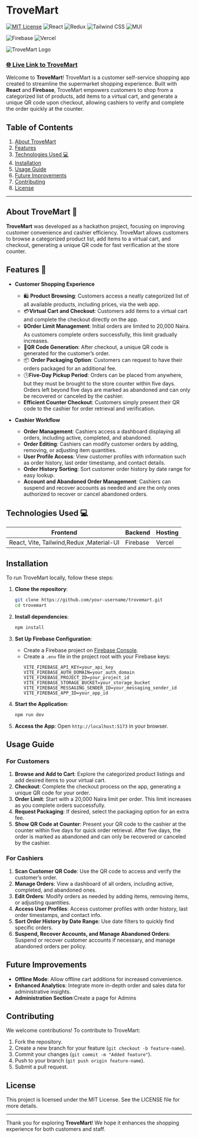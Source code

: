 

# TroveMart

[![MIT License](https://img.shields.io/badge/License-MIT-blue.svg)](LICENSE)
![React](https://img.shields.io/badge/Frontend-React-blue)
![Redux](https://img.shields.io/badge/State-Redux-purple)
![Tailwind CSS](https://img.shields.io/badge/Styling-Tailwind%20CSS-06B6D4)
![MUI](https://img.shields.io/badge/UI-Material--UI-0081CB)

![Firebase](https://img.shields.io/badge/Backend-Firebase-orange)
![Vercel](https://img.shields.io/badge/Hosting-Vercel-black)

![TroveMart Logo](./assets/trove.svg)

### [🌐 Live Link to TroveMart](https://trovemart.vercel.app)

Welcome to **TroveMart**! TroveMart is a customer self-service shopping app created to streamline the supermarket shopping experience. Built with **React** and **Firebase**, TroveMart empowers customers to shop from a categorized list of products, add items to a virtual cart, and generate a unique QR code upon checkout, allowing cashiers to verify and complete the order quickly at the counter.

## Table of Contents
1. [About TroveMart](#about-trovemart-🛒)
2. [Features](#features-🚀)
3. [Technologies Used 💻](#technologies-used-💻)
4. [Installation](#installation)
5. [Usage Guide](#usage-guide)
6. [Future Improvements](#future-improvements)
7. [Contributing](#contributing)
8. [License](#license)

---

## About TroveMart 🛒

**TroveMart** was developed as a hackathon project, focusing on improving customer convenience and cashier efficiency. TroveMart allows customers to browse a categorized product list, add items to a virtual cart, and checkout, generating a unique QR code for fast verification at the store counter.

## Features 🚀

- **Customer Shopping Experience**
  - 🛍️ **Product Browsing**: Customers access a neatly categorized list of all available products, including prices, via the web app.
  -  💳**Virtual Cart and Checkout**: Customers add items to a virtual cart and complete the checkout directly on the app.
  -   🔒**Order Limit Management**: Initial orders are limited to 20,000 Naira. As customers complete orders successfully, this limit gradually increases.
  -    🧾**QR Code Generation**: After checkout, a unique QR code is generated for the customer’s order.
  - 📦 **Order Packaging Option**: Customers can request to have their orders packaged for an additional fee.
  -  🕒**Five-Day Pickup Period**: Orders can be placed from anywhere, but they must be brought to the store counter within five days. Orders left beyond five days are marked as abandoned and can only be recovered or canceled by the cashier.
  - **Efficient Counter Checkout**: Customers simply present their QR code to the cashier for order retrieval and verification.
 
  


- **Cashier Workflow**
  - **Order Management**: Cashiers access a dashboard displaying all orders, including active, completed, and abandoned.
  - **Order Editing**: Cashiers can modify customer orders by adding, removing, or adjusting item quantities.
  - **User Profile Access**: View customer profiles with information such as order history, last order timestamp, and contact details.
  - **Order History Sorting**: Sort customer order history by date range for easy lookup.
  - **Account and Abandoned Order Management**: Cashiers can suspend and recover accounts as needed and are the only ones authorized to recover or cancel abandoned orders.


## Technologies Used 💻

| Frontend                                   | Backend   | Hosting |
| ------------------------------------------ | --------- | ------- |
| React, Vite, Tailwind,Redux ,Material-UI   | Firebase  | Vercel  |


## Installation

To run TroveMart locally, follow these steps:

1. **Clone the repository**:
   ```bash
   git clone https://github.com/your-username/trovemart.git
   cd trovemart
   ```

2. **Install dependencies**:
   ```bash
   npm install
   ```

3. **Set Up Firebase Configuration**:
   - Create a Firebase project on [Firebase Console](https://console.firebase.google.com/).
   - Create a `.env` file in the project root with your Firebase keys:
     ```plaintext
     VITE_FIREBASE_API_KEY=your_api_key
     VITE_FIREBASE_AUTH_DOMAIN=your_auth_domain
     VITE_FIREBASE_PROJECT_ID=your_project_id
     VITE_FIREBASE_STORAGE_BUCKET=your_storage_bucket
     VITE_FIREBASE_MESSAGING_SENDER_ID=your_messaging_sender_id
     VITE_FIREBASE_APP_ID=your_app_id
     ```

4. **Start the Application**:
   ```bash
   npm run dev
   ```

5. **Access the App**:
   Open `http://localhost:5173` in your browser.

## Usage Guide

### For Customers
1. **Browse and Add to Cart**: Explore the categorized product listings and add desired items to your virtual cart.
2. **Checkout**: Complete the checkout process on the app, generating a unique QR code for your order.
3. **Order Limit**: Start with a 20,000 Naira limit per order. This limit increases as you complete orders successfully.
4. **Request Packaging**: If desired, select the packaging option for an extra fee.
5. **Show QR Code at Counter**: Present your QR code to the cashier at the counter within five days for quick order retrieval. After five days, the order is marked as abandoned and can only be recovered or canceled by the cashier.

### For Cashiers
1. **Scan Customer QR Code**: Use the QR code to access and verify the customer’s order.
2. **Manage Orders**: View a dashboard of all orders, including active, completed, and abandoned ones.
3. **Edit Orders**: Modify orders as needed by adding items, removing items, or adjusting quantities.
4. **Access User Profiles**: Access customer profiles with order history, last order timestamps, and contact info.
5. **Sort Order History by Date Range**: Use date filters to quickly find specific orders.
6. **Suspend, Recover Accounts, and Manage Abandoned Orders**: Suspend or recover customer accounts if necessary, and manage abandoned orders per policy.

## Future Improvements

- **Offline Mode**: Allow offline cart additions for increased convenience.
- **Enhanced Analytics**: Integrate more in-depth order and sales data for administrative insights.
- **Administration Section**:Create a page for Admins

## Contributing

We welcome contributions! To contribute to TroveMart:
1. Fork the repository.
2. Create a new branch for your feature (`git checkout -b feature-name`).
3. Commit your changes (`git commit -m "Added feature"`).
4. Push to your branch (`git push origin feature-name`).
5. Submit a pull request.

## License

This project is licensed under the MIT License. See the LICENSE file for more details.

---

Thank you for exploring **TroveMart**! We hope it enhances the  shopping experience for both customers and staff.
